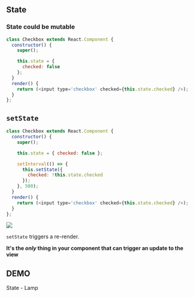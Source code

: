 ## State


### State could be mutable


```js
class Checkbox extends React.Component {
  constructor() {
    super();

    this.state = {
      checked: false
    };
  }
  render() {
    return (<input type='checkbox' checked={this.state.checked} />);
  }
};
```


## `setState`

```js
class Checkbox extends React.Component {
  constructor() {
    super();

    this.state = { checked: false };

    setInterval(() => {
      this.setState({
        checked: !this.state.checked
      });
    }, 500);
  }
  render() {
    return (<input type='checkbox' checked={this.state.checked} />);
  }
};
```


![](https://cldup.com/0bulfjuJx0.gif)


`setState` triggers a re-render.

**It's the *only* thing in your component that can trigger an update to the view**


## DEMO
State - Lamp
